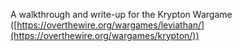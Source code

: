 A walkthrough and write-up for the Krypton Wargame ([https://overthewire.org/wargames/leviathan/](https://overthewire.org/wargames/krypton/))
